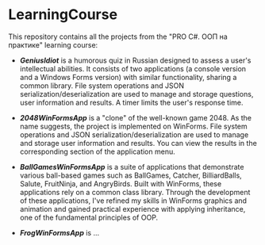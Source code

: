 # LearningCourse
This repository contains all the projects from the "PRO C#. ООП на практике" learning course:  
- **_GeniusIdiot_** is a humorous quiz in Russian designed to assess a user's intellectual abilities. It consists of two applications (a console version and a Windows Forms version) with similar functionality, sharing a common library. File system operations and JSON serialization/deserialization are used to manage and storage questions, user information and results. A timer limits the user's response time.

- **_2048WinFormsApp_** is a "clone" of the well-known game 2048. As the name suggests, the project is implemented on WinForms. File system operations and JSON serialization/deserialization are used to manage and storage user information and results. You can view the results in the corresponding section of the application menu.

- **_BallGamesWinFormsApp_** is a suite of applications that demonstrate various ball-based games such as BallGames, Catcher, BilliardBalls, Salute, FruitNinja, and AngryBirds. Built with WinForms, these applications rely on a common class library. Through the development of these applications, I've refined my skills in WinForms graphics and animation and gained practical experience with applying inheritance, one of the fundamental principles of OOP.

- **_FrogWinFormsApp_** is ...
